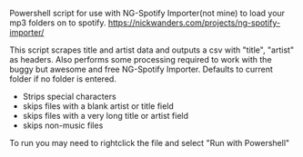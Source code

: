 Powershell script for use with NG-Spotify Importer(not mine) to load your mp3 folders on to spotify. https://nickwanders.com/projects/ng-spotify-importer/


This script scrapes title and artist data and outputs a csv with "title", "artist" as headers.
Also performs some processing required to work with the buggy but awesome and free NG-Spotify Importer.
Defaults to current folder if no folder is entered.

 - Strips special characters
 - skips files with a blank artist or title field
 - skips files with a very long title or artist field
 - skips non-music files


To run you may need to rightclick the file and select "Run with Powershell"
